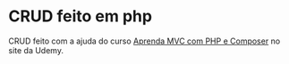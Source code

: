 # CRUD feito em php

CRUD feito com a ajuda do curso [Aprenda MVC com PHP e Composer](https://www.udemy.com/course/aprenda-mvc-com-php-e-composer/) no site da Udemy.